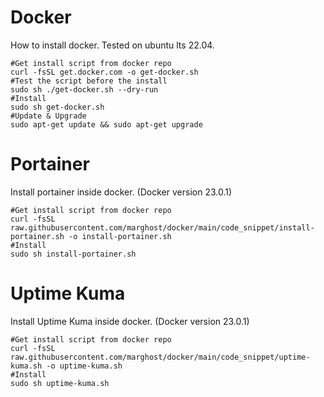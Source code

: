 # Docker
How to install docker.  Tested on ubuntu lts 22.04.
```
#Get install script from docker repo
curl -fsSL get.docker.com -o get-docker.sh
#Test the script before the install
sudo sh ./get-docker.sh --dry-run
#Install
sudo sh get-docker.sh
#Update & Upgrade
sudo apt-get update && sudo apt-get upgrade
```
# Portainer
Install portainer inside docker.  (Docker version 23.0.1)
```
#Get install script from docker repo
curl -fsSL raw.githubusercontent.com/marghost/docker/main/code_snippet/install-portainer.sh -o install-portainer.sh
#Install
sudo sh install-portainer.sh
```
# Uptime Kuma
Install Uptime Kuma inside docker.  (Docker version 23.0.1)
```
#Get install script from docker repo
curl -fsSL raw.githubusercontent.com/marghost/docker/main/code_snippet/uptime-kuma.sh -o uptime-kuma.sh
#Install
sudo sh uptime-kuma.sh
```
